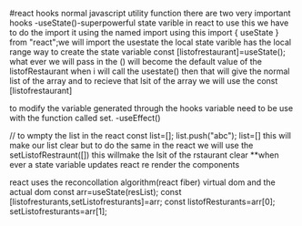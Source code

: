 #react hooks 
normal javascript utility function 
there are two very important hooks 
-useState()-superpowerful state varible in react
to use this we have to do the import it using the named import
using this import { useState } from "react";we will import the usestate
the local state varible has the local range
way to create the state variable
const [listofrestaurant]=useState();
what ever we will pass in the () will become the default value of the listofRestaurant
when i will call the usestate() then that will give the normal list of the array and to recieve that lsit of the array we will use the const [listofrestaurant]


to modify the variable generated through the hooks variable need to be use with the function called set.
-useEffect()

// to wmpty the list in the react
const list=[];
list.push("abc");
list=[]  this will make our list clear
but to do the same in the react we will use the setListofRestraunt([]) this willmake the lsit of the rstaurant clear
**when ever a state variable updates react re render the components


react uses the reconcollation algorithm(react fiber)
virtual dom and the actual dom 
const arr=useState(resList);
const [listofresturants,setListofresturants]=arr;
const listofResturants=arr[0];
setListofresturants=arr[1];
